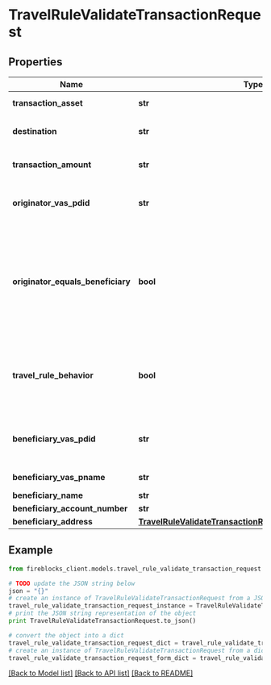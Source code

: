 # TravelRuleValidateTransactionRequest


## Properties
Name | Type | Description | Notes
------------ | ------------- | ------------- | -------------
**transaction_asset** | **str** | Transaction asset symbol BTC,ETH) | 
**destination** | **str** | Transaction destination address | 
**transaction_amount** | **str** | Transaction amount in the transaction asset | 
**originator_vas_pdid** | **str** | This is the identifier assigned to your VASP | 
**originator_equals_beneficiary** | **bool** | \&quot;True\&quot; if the originator and beneficiary is the same person and you therefore do not need to collect any information. \&quot;False\&quot; if it is a third-party transfer. | 
**travel_rule_behavior** | **bool** | This will also check if the transaction is a TRAVEL_RULE in the beneficiary VASP&#39;s jurisdiction | 
**beneficiary_vas_pdid** | **str** | This is the identifier assigned to the VASP the funds are being sent to | 
**beneficiary_vas_pname** | **str** | Beneficiary VASP name | 
**beneficiary_name** | **str** | Beneficiary  name | 
**beneficiary_account_number** | **str** | Beneficiary  name | 
**beneficiary_address** | [**TravelRuleValidateTransactionRequestBeneficiaryAddress**](TravelRuleValidateTransactionRequestBeneficiaryAddress.md) |  | 

## Example

```python
from fireblocks_client.models.travel_rule_validate_transaction_request import TravelRuleValidateTransactionRequest

# TODO update the JSON string below
json = "{}"
# create an instance of TravelRuleValidateTransactionRequest from a JSON string
travel_rule_validate_transaction_request_instance = TravelRuleValidateTransactionRequest.from_json(json)
# print the JSON string representation of the object
print TravelRuleValidateTransactionRequest.to_json()

# convert the object into a dict
travel_rule_validate_transaction_request_dict = travel_rule_validate_transaction_request_instance.to_dict()
# create an instance of TravelRuleValidateTransactionRequest from a dict
travel_rule_validate_transaction_request_form_dict = travel_rule_validate_transaction_request.from_dict(travel_rule_validate_transaction_request_dict)
```
[[Back to Model list]](../README.md#documentation-for-models) [[Back to API list]](../README.md#documentation-for-api-endpoints) [[Back to README]](../README.md)


